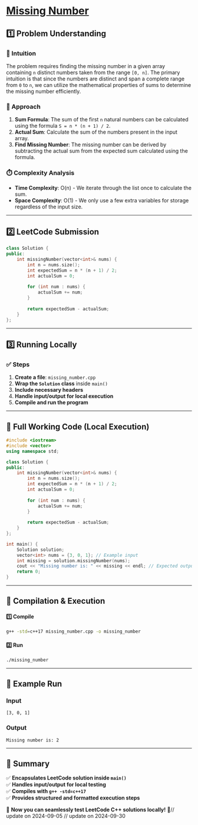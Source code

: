 # **[Missing Number](https://leetcode.com/problems/missing-number/description/)**  

## **1️⃣ Problem Understanding**  
### **📌 Intuition**  
The problem requires finding the missing number in a given array containing `n` distinct numbers taken from the range `[0, n]`. The primary intuition is that since the numbers are distinct and span a complete range from `0` to `n`, we can utilize the mathematical properties of sums to determine the missing number efficiently.

### **🚀 Approach**  
1. **Sum Formula**: The sum of the first `n` natural numbers can be calculated using the formula `S = n * (n + 1) / 2`. 
2. **Actual Sum**: Calculate the sum of the numbers present in the input array.
3. **Find Missing Number**: The missing number can be derived by subtracting the actual sum from the expected sum calculated using the formula.

### **⏱️ Complexity Analysis**  
- **Time Complexity**: O(n) - We iterate through the list once to calculate the sum.
- **Space Complexity**: O(1) - We only use a few extra variables for storage regardless of the input size.

---  

## **2️⃣ LeetCode Submission**  
```cpp
class Solution {
public:
    int missingNumber(vector<int>& nums) {
        int n = nums.size();
        int expectedSum = n * (n + 1) / 2;
        int actualSum = 0;
        
        for (int num : nums) {
            actualSum += num;
        }
        
        return expectedSum - actualSum;
    }
};
```  

---  

## **3️⃣ Running Locally**  
### **✅ Steps**  
1. **Create a file**: `missing_number.cpp`  
2. **Wrap the `Solution` class** inside `main()`  
3. **Include necessary headers**  
4. **Handle input/output for local execution**  
5. **Compile and run the program**  

---  

## **📝 Full Working Code (Local Execution)**  
```cpp
#include <iostream>
#include <vector>
using namespace std;

class Solution {
public:
    int missingNumber(vector<int>& nums) {
        int n = nums.size();
        int expectedSum = n * (n + 1) / 2;
        int actualSum = 0;
        
        for (int num : nums) {
            actualSum += num;
        }
        
        return expectedSum - actualSum;
    }
};

int main() {
    Solution solution;
    vector<int> nums = {3, 0, 1}; // Example input
    int missing = solution.missingNumber(nums);
    cout << "Missing number is: " << missing << endl; // Expected output: 2
    return 0;
}
```  

---  

## **🔧 Compilation & Execution**  
#### **1️⃣ Compile**  
```bash
g++ -std=c++17 missing_number.cpp -o missing_number
```  

#### **2️⃣ Run**  
```bash
./missing_number
```  

---  

## **🎯 Example Run**  
### **Input**  
```
[3, 0, 1]
```  
### **Output**  
```
Missing number is: 2
```  

---  

## **📌 Summary**  
✅ **Encapsulates LeetCode solution inside `main()`**  
✅ **Handles input/output for local testing**  
✅ **Compiles with `g++ -std=c++17`**  
✅ **Provides structured and formatted execution steps**  

🚀 **Now you can seamlessly test LeetCode C++ solutions locally!** 🚀// update on 2024-09-05
// update on 2024-09-30
